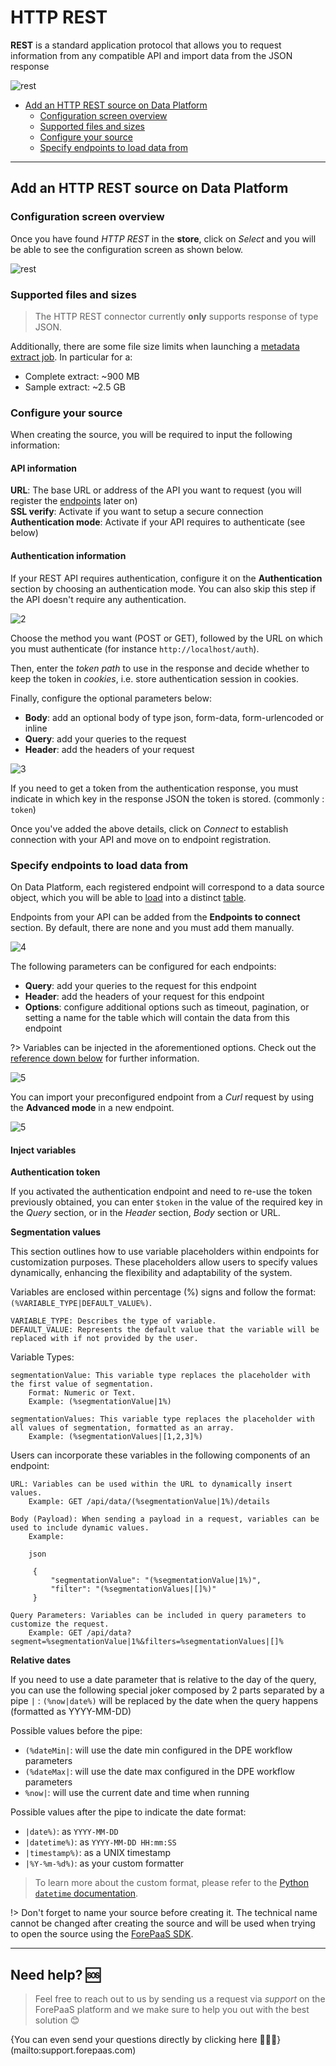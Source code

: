 # HTTP REST

**REST** is a standard application protocol that allows you to request information from any compatible API and import data from the JSON response

![rest](picts/rest_store.png)

- [Add an HTTP REST source on Data Platform](#add-an-http-rest-source-on-data-platform)
  - [Configuration screen overview](#configuration-screen-overview)
  - [Supported files and sizes](#supported-files-and-sizes)
  - [Configure your source](#configure-your-source)
  - [Specify endpoints to load data from](#specify-endpoints-to-load-data-from)


---
## Add an HTTP REST source on Data Platform
### Configuration screen overview

Once you have found *HTTP REST* in the **store**, click on *Select* and you will be able to see the configuration screen as shown below.

![rest](picts/rest_overview.png)


### Supported files and sizes

> The HTTP REST connector currently **only** supports response of type JSON.

Additionally, there are some file size limits when launching a [metadata extract job](/en/product/data-catalog/analyzer/index). 
In particular for a:
* Complete extract: ~900 MB
* Sample extract: ~2.5 GB


### Configure your source

When creating the source, you will be required to input the following information:

#### API information
**URL**: The base URL or address of the API you want to request (you will register the [endpoints](#specify-endpoints-to-load-data-from) later on)  
**SSL verify**: Activate if you want to setup a secure connection  
**Authentication mode**: Activate if your API requires to authenticate (see below) 


#### Authentication information

If your REST API requires authentication, configure it on the **Authentication** section by choosing an authentication mode. You can also skip this step if the API doesn't require any authentication.

![2](picts/Picture_2.png)

Choose the method you want (POST or GET), followed by the URL on which you must authenticate (for instance `http://localhost/auth`).  

Then, enter the *token path* to use in the response and decide whether to keep the token in *cookies*, i.e. store authentication session in cookies.

Finally, configure the optional parameters below:
* **Body**: add an optional body of type json, form-data, form-urlencoded or inline
* **Query**: add your queries to the request
* **Header**: add the headers of your request

![3](picts/Picture_3.png)

If you need to get a token from the authentication response, you must indicate in which key in the response JSON the token is stored. (commonly : `token`) 

Once you've added the above details, click on *Connect* to establish connection with your API and move on to endpoint registration.


### Specify endpoints to load data from

On Data Platform, each registered endpoint will correspond to a data source object, which you will be able to [load](/en/product/dpe/actions/load/index) into a distinct [table](/en/product/lakehouse-manager/tables/index). 

Endpoints from your API can be added from the **Endpoints to connect** section. By default, there are none and you must add them manually.

![4](picts/Picture4.png)
 
The following parameters can be configured for each endpoints:
* **Query**: add your queries to the request for this endpoint
* **Header**: add the headers of your request for this endpoint
* **Options**: configure additional options such as timeout, pagination, or setting a name for the table which will contain the data from this endpoint

?> Variables can be injected in the aforementioned options. Check out the [reference down below](#inject-variables) for further information.

![5](picts/Picture5.png)

You can import your preconfigured endpoint from a *Curl* request by using the **Advanced mode** in a new endpoint.

![5](picts/Picture6.png)


#### Inject variables

**Authentication token** 

If you activated the authentication endpoint and need to re-use the token previously obtained, you can enter `$token` in the value of the required key in the *Query* section, or in the *Header* section, *Body* section or URL.

**Segmentation values**

This section outlines how to use variable placeholders within endpoints for customization purposes. These placeholders allow users to specify values dynamically, enhancing the flexibility and adaptability of the system.

Variables are enclosed within percentage (%) signs and follow the format: `(%VARIABLE_TYPE|DEFAULT_VALUE%)`.

    VARIABLE_TYPE: Describes the type of variable.
    DEFAULT_VALUE: Represents the default value that the variable will be replaced with if not provided by the user.

Variable Types:

    segmentationValue: This variable type replaces the placeholder with the first value of segmentation.
        Format: Numeric or Text.
        Example: (%segmentationValue|1%)

    segmentationValues: This variable type replaces the placeholder with all values of segmentation, formatted as an array.
        Example: (%segmentationValues|[1,2,3]%)

Users can incorporate these variables in the following components of an endpoint:

    URL: Variables can be used within the URL to dynamically insert values.
        Example: GET /api/data/(%segmentationValue|1%)/details

    Body (Payload): When sending a payload in a request, variables can be used to include dynamic values.
        Example:

        json

         {
             "segmentationValue": "(%segmentationValue|1%)",
             "filter": "(%segmentationValues|[]%)"
         }

    Query Parameters: Variables can be included in query parameters to customize the request.
        Example: GET /api/data?segment=%segmentationValue|1%&filters=%segmentationValues|[]%

**Relative dates**

If you need to use a date parameter that is relative to the day of the query, you can use the following special joker composed by 2 parts separated by a pipe `|` : 
`(%now|date%)` will be replaced by the date when the query happens (formatted as YYYY-MM-DD)
 
Possible values before the pipe:
* `(%dateMin|`: will use the date min configured in the DPE workflow parameters
* `(%dateMax|`: will use the date max configured in the DPE workflow parameters
* `%now|`: will use the current date and time when running

Possible values after the pipe to indicate the date format:
* `|date%)`: as `YYYY-MM-DD`
* `|datetime%)`: as `YYYY-MM-DD HH:mm:SS`
* `|timestamp%)`: as a UNIX timestamp
* `|%Y-%m-%d%)`: as your custom formatter

> To learn more about the custom format, please refer to the [Python `datetime` documentation](https://docs.python.org/3/library/datetime.html#strftime-and-strptime-format-codes).

!> Don't forget to name your source before creating it. The technical name cannot be changed after creating the source and will be used when trying to open the source using the [ForePaaS SDK](/en/technical/sdk/dpe/index).


---
##  Need help? 🆘

> Feel free to reach out to us by sending us a request via *support* on the ForePaaS platform and we make sure to help you out with the best solution 😊  

{You can even send your questions directly by clicking here 👨🏻‍💻}(mailto:support.forepaas.com)
